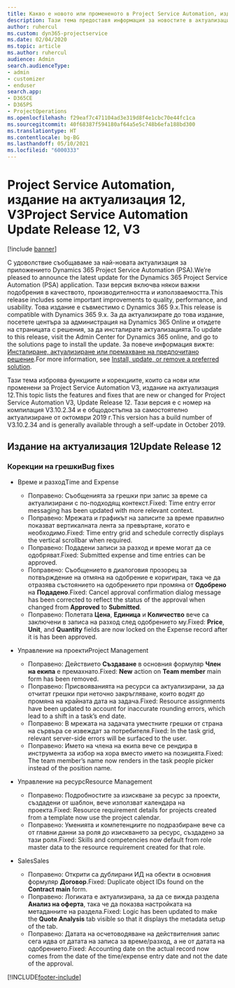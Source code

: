 ```yaml
---
title: Какво е новото или промененото в Project Service Automation, издание на актуализация 12, V3
description: Тази тема предоставя информация за новостите в актуализацията на Project Service Automation, издание 12, V3.
author: ruhercul
ms.custom: dyn365-projectservice
ms.date: 02/04/2020
ms.topic: article
ms.author: ruhercul
audience: Admin
search.audienceType:
- admin
- customizer
- enduser
search.app:
- D365CE
- D365PS
- ProjectOperations
ms.openlocfilehash: f29eaf7c471104ad3e319d8f4e1cbc70e44fc1ca
ms.sourcegitcommit: 40f68387f594180af64a5e5c748b6efa188bd300
ms.translationtype: HT
ms.contentlocale: bg-BG
ms.lasthandoff: 05/10/2021
ms.locfileid: "6000333"
---
```

# <a name="project-service-automation-update-release-12-v3"></a><span data-ttu-id="d33f9-103">Project Service Automation, издание на актуализация 12, V3</span><span class="sxs-lookup"><span data-stu-id="d33f9-103">Project Service Automation Update Release 12, V3</span></span>

[!include [banner](../includes/psa-now-project-operations.md)]

<span data-ttu-id="d33f9-104">С удоволствие съобщаваме за най-новата актуализация за приложението Dynamics 365 Project Service Automation (PSA).</span><span class="sxs-lookup"><span data-stu-id="d33f9-104">We’re pleased to announce the latest update for the Dynamics 365 Project Service Automation (PSA) application.</span></span> <span data-ttu-id="d33f9-105">Тази версия включва някои важни подобрения в качеството, производителността и използваемостта.</span><span class="sxs-lookup"><span data-stu-id="d33f9-105">This release includes some important improvements to quality, performance, and usability.</span></span> <span data-ttu-id="d33f9-106">Това издание е съвместимо с Dynamics 365 9.x.</span><span class="sxs-lookup"><span data-stu-id="d33f9-106">This release is compatible with Dynamics 365 9.x.</span></span> <span data-ttu-id="d33f9-107">За да актуализирате до това издание, посетете центъра за администрация на Dynamics 365 Online и отидете на страницата с решения, за да инсталирате актуализацията.</span><span class="sxs-lookup"><span data-stu-id="d33f9-107">To update to this release, visit the Admin Center for Dynamics 365 online, and go to the solutions page to install the update.</span></span> <span data-ttu-id="d33f9-108">За повече информация вижте: [Инсталиране, актуализиране или премахване на предпочитано решение](/power-platform/admin/install-remove-preferred-solution).</span><span class="sxs-lookup"><span data-stu-id="d33f9-108">For more information, see [Install, update, or remove a preferred solution](/power-platform/admin/install-remove-preferred-solution).</span></span>

<span data-ttu-id="d33f9-109">Тази тема изброява функциите и корекциите, които са нови или променени за Project Service Automation V3, издание на актуализация 12.</span><span class="sxs-lookup"><span data-stu-id="d33f9-109">This topic lists the features and fixes that are new or changed for Project Service Automation V3, Update Release 12.</span></span> <span data-ttu-id="d33f9-110">Тази версия е с номер на компилация V3.10.2.34 и е общодостъпна за самостоятелно актуализиране от октомври 2019 г.</span><span class="sxs-lookup"><span data-stu-id="d33f9-110">This version has a build number of V3.10.2.34 and is generally available through a self-update in October 2019.</span></span>

## <a name="update-release-12"></a><span data-ttu-id="d33f9-111">Издание на актуализация 12</span><span class="sxs-lookup"><span data-stu-id="d33f9-111">Update Release 12</span></span>

### <a name="bug-fixes"></a><span data-ttu-id="d33f9-112">Корекции на грешки</span><span class="sxs-lookup"><span data-stu-id="d33f9-112">Bug fixes</span></span>

- <span data-ttu-id="d33f9-113">Време и разход</span><span class="sxs-lookup"><span data-stu-id="d33f9-113">Time and Expense</span></span>

    - <span data-ttu-id="d33f9-114">Поправено: Съобщенията за грешки при запис за време са актуализирани с по-подходящ контекст.</span><span class="sxs-lookup"><span data-stu-id="d33f9-114">Fixed: Time entry error messaging has been updated with more relevant context.</span></span>
    - <span data-ttu-id="d33f9-115">Поправено: Мрежата и графикът на записите за време правилно показват вертикалната лента за превъртане, когато е необходимо.</span><span class="sxs-lookup"><span data-stu-id="d33f9-115">Fixed: Time entry grid and schedule correctly displays the vertical scrollbar when required.</span></span>
    - <span data-ttu-id="d33f9-116">Поправено: Подадени записи за разход и време могат да се одобряват.</span><span class="sxs-lookup"><span data-stu-id="d33f9-116">Fixed: Submitted expense and time entries can be approved.</span></span>
    - <span data-ttu-id="d33f9-117">Поправено: Съобщението в диалоговия прозорец за потвърждение на отмяна на одобрение е коригиран, така че да отразява състоянието на одобрението при промяна от **Одобрено** на **Подадено**.</span><span class="sxs-lookup"><span data-stu-id="d33f9-117">Fixed: Cancel approval confirmation dialog message has been corrected to reflect the status of the approval when changed from **Approved** to **Submitted**.</span></span>
    - <span data-ttu-id="d33f9-118">Поправено: Полетата **Цена**, **Единица** и **Количество** вече са заключени в записа на разход след одобрението му.</span><span class="sxs-lookup"><span data-stu-id="d33f9-118">Fixed: **Price**, **Unit**, and **Quantity** fields are now locked on the Expense record after it is has been approved.</span></span>

- <span data-ttu-id="d33f9-119">Управление на проекти</span><span class="sxs-lookup"><span data-stu-id="d33f9-119">Project Management</span></span>

    - <span data-ttu-id="d33f9-120">Поправено: Действието **Създаване** в основния формуляр **Член на екипа** е премахнато.</span><span class="sxs-lookup"><span data-stu-id="d33f9-120">Fixed: **New** action on **Team member** main form has been removed.</span></span>
    - <span data-ttu-id="d33f9-121">Поправено: Присвояванията на ресурси са актуализирани, за да отчитат грешки при неточно закръгляване, които водят до промяна на крайната дата на задача.</span><span class="sxs-lookup"><span data-stu-id="d33f9-121">Fixed: Resource assignments have been updated to account for inaccurate rounding errors, which lead to a shift in a task’s end date.</span></span>
    - <span data-ttu-id="d33f9-122">Поправено: В мрежата на задачата уместните грешки от страна на сървъра се извеждат за потребителя.</span><span class="sxs-lookup"><span data-stu-id="d33f9-122">Fixed: In the task grid, relevant server-side errors will be surfaced to the user.</span></span>
    - <span data-ttu-id="d33f9-123">Поправено: Името на члена на екипа вече се рендира в инструмента за избор на хора вместо името на позицията.</span><span class="sxs-lookup"><span data-stu-id="d33f9-123">Fixed: The team member’s name now renders in the task people picker instead of the position name.</span></span>

- <span data-ttu-id="d33f9-124">Управление на ресурс</span><span class="sxs-lookup"><span data-stu-id="d33f9-124">Resource Management</span></span>

    - <span data-ttu-id="d33f9-125">Поправено: Подробностите за изискване за ресурс за проекти, създадени от шаблон, вече използват календара на проекта.</span><span class="sxs-lookup"><span data-stu-id="d33f9-125">Fixed: Resource requirement details for projects created from a template now use the project calendar.</span></span>
    - <span data-ttu-id="d33f9-126">Поправено: Уменията и компетенциите по подразбиране вече са от главни данни за роля до изискването за ресурс, създадено за тази роля.</span><span class="sxs-lookup"><span data-stu-id="d33f9-126">Fixed: Skills and competencies now default from role master data to the resource requirement created for that role.</span></span>

- <span data-ttu-id="d33f9-127">Sales</span><span class="sxs-lookup"><span data-stu-id="d33f9-127">Sales</span></span>

    - <span data-ttu-id="d33f9-128">Поправено: Открити са дублирани ИД на обекти в основния формуляр **Договор**.</span><span class="sxs-lookup"><span data-stu-id="d33f9-128">Fixed: Duplicate object IDs found on the **Contract main** form.</span></span>
    - <span data-ttu-id="d33f9-129">Поправено: Логиката е актуализирана, за да се вижда раздела **Анализ на оферта**, така че да показва настройката на метаданните на раздела.</span><span class="sxs-lookup"><span data-stu-id="d33f9-129">Fixed: Logic has been updated to make the **Quote Analysis** tab visible so that it displays the metadata setup of the tab.</span></span>
    - <span data-ttu-id="d33f9-130">Поправено: Датата на осчетоводяване на действителния запис сега идва от датата на записа за време/разход, а не от датата на одобрението.</span><span class="sxs-lookup"><span data-stu-id="d33f9-130">Fixed: Accounting date on the actual record now comes from the date of the time/expense entry date and not the date of the approval.</span></span>


[!INCLUDE[footer-include](../includes/footer-banner.md)]